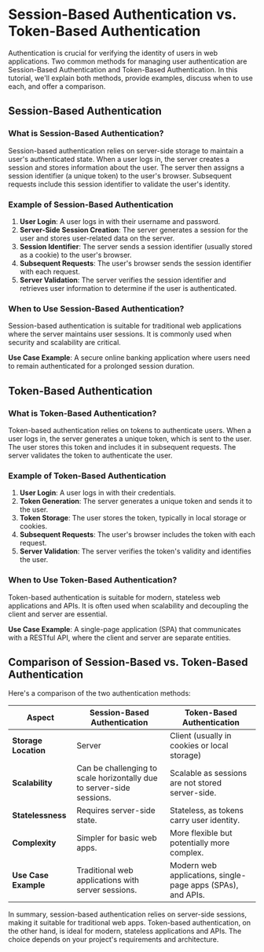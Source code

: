 # Session-Based Authentication vs. Token-Based Authentication

Authentication is crucial for verifying the identity of users in web applications. Two common methods for managing user authentication are Session-Based Authentication and Token-Based Authentication. In this tutorial, we'll explain both methods, provide examples, discuss when to use each, and offer a comparison.

## Session-Based Authentication

### What is Session-Based Authentication?
Session-based authentication relies on server-side storage to maintain a user's authenticated state. When a user logs in, the server creates a session and stores information about the user. The server then assigns a session identifier (a unique token) to the user's browser. Subsequent requests include this session identifier to validate the user's identity.

### Example of Session-Based Authentication
1. **User Login**: A user logs in with their username and password.
2. **Server-Side Session Creation**: The server generates a session for the user and stores user-related data on the server.
3. **Session Identifier**: The server sends a session identifier (usually stored as a cookie) to the user's browser.
4. **Subsequent Requests**: The user's browser sends the session identifier with each request.
5. **Server Validation**: The server verifies the session identifier and retrieves user information to determine if the user is authenticated.

### When to Use Session-Based Authentication?
Session-based authentication is suitable for traditional web applications where the server maintains user sessions. It is commonly used when security and scalability are critical.

**Use Case Example**: A secure online banking application where users need to remain authenticated for a prolonged session duration.

## Token-Based Authentication

### What is Token-Based Authentication?
Token-based authentication relies on tokens to authenticate users. When a user logs in, the server generates a unique token, which is sent to the user. The user stores this token and includes it in subsequent requests. The server validates the token to authenticate the user.

### Example of Token-Based Authentication
1. **User Login**: A user logs in with their credentials.
2. **Token Generation**: The server generates a unique token and sends it to the user.
3. **Token Storage**: The user stores the token, typically in local storage or cookies.
4. **Subsequent Requests**: The user's browser includes the token with each request.
5. **Server Validation**: The server verifies the token's validity and identifies the user.

### When to Use Token-Based Authentication?
Token-based authentication is suitable for modern, stateless web applications and APIs. It is often used when scalability and decoupling the client and server are essential.

**Use Case Example**: A single-page application (SPA) that communicates with a RESTful API, where the client and server are separate entities.

## Comparison of Session-Based vs. Token-Based Authentication

Here's a comparison of the two authentication methods:

| Aspect                      | Session-Based Authentication | Token-Based Authentication |
|-----------------------------|------------------------------|-----------------------------|
| **Storage Location**        | Server                       | Client (usually in cookies or local storage) |
| **Scalability**             | Can be challenging to scale horizontally due to server-side sessions. | Scalable as sessions are not stored server-side. |
| **Statelessness**           | Requires server-side state.   | Stateless, as tokens carry user identity. |
| **Complexity**              | Simpler for basic web apps.  | More flexible but potentially more complex. |
| **Use Case Example**        | Traditional web applications with server sessions. | Modern web applications, single-page apps (SPAs), and APIs. |

In summary, session-based authentication relies on server-side sessions, making it suitable for traditional web apps. Token-based authentication, on the other hand, is ideal for modern, stateless applications and APIs. The choice depends on your project's requirements and architecture.
